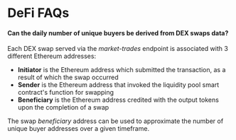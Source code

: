 # DeFi FAQs

#### **Can the daily number of unique buyers be derived from DEX swaps data?**

Each DEX swap served via the _market-trades_ endpoint is associated with 3 different Ethereum addresses:

* **Initiator** is the Ethereum address which submitted the transaction, as a result of which the swap occurred
* **Sender** is the Ethereum address that invoked the liquidity pool smart contract's function for swapping
* **Beneficiary** is the Ethereum address credited with the output tokens upon the completion of a swap

The swap _beneficiary_ address can be used to approximate the number of unique buyer addresses over a given timeframe.

